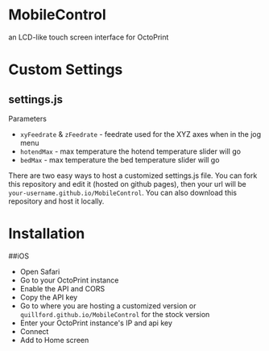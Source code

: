 # MobileControl
an LCD-like touch screen interface for OctoPrint

# Custom Settings
## settings.js

Parameters

* ```xyFeedrate``` & ```zFeedrate``` - feedrate used for the XYZ axes when in the jog menu
* ```hotendMax``` - max temperature the hotend temperature slider will go
* ```bedMax``` - max temperature the bed temperature slider will go


There are two easy ways to host a customized settings.js file. You can fork this repository and edit it (hosted on github pages), then your url will be ```your-username.github.io/MobileControl```. You can also download this repository and host it locally.

# Installation

##iOS

* Open Safari
* Go to your OctoPrint instance
* Enable the API and CORS
* Copy the API key
* Go to where you are hosting a customized version or  ```quillford.github.io/MobileControl``` for the stock version
* Enter your OctoPrint instance's IP and api key
* Connect
* Add to Home screen